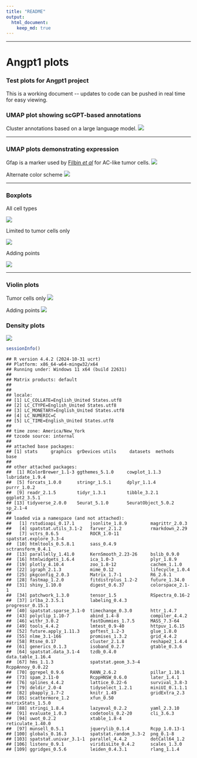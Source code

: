 ```yaml
---
title: "README"
output: 
  html_document:
    keep_md: true
---
```


***
# Angpt1 plots
### Test plots for Angpt1 project
This is a working document -- updates to code can be pushed in real time for easy viewing.








### UMAP plot showing scGPT-based annotations


Cluster annotations based on a large language model.
![](README_files/figure-html/umap_labeled-1.png)<!-- -->

***
### UMAP plots demonstrating expression
Gfap is a marker used by [Filbin *et al*](https://doi.org/10.1038/s41588-022-01236-3) for AC-like tumor cells.
![](README_files/figure-html/umap_plots-1.png)<!-- -->

Alternate color scheme
![](README_files/figure-html/umap_plots_alt-1.png)<!-- -->

***
### Boxplots
All cell types

![](README_files/figure-html/boxplot-1.png)<!-- -->


Limited to tumor cells only

![](README_files/figure-html/boxplot_limited-1.png)<!-- -->


Adding points

![](README_files/figure-html/boxplot_limited_dots-1.png)<!-- -->

***
### Violin plots
Tumor cells only
![](README_files/figure-html/violin-1.png)<!-- -->

Adding points
![](README_files/figure-html/violin_points-1.png)<!-- -->




### Density plots
![](README_files/figure-html/density-1.png)<!-- -->


``` r
sessionInfo()
```

```
## R version 4.4.2 (2024-10-31 ucrt)
## Platform: x86_64-w64-mingw32/x64
## Running under: Windows 11 x64 (build 22631)
## 
## Matrix products: default
## 
## 
## locale:
## [1] LC_COLLATE=English_United States.utf8 
## [2] LC_CTYPE=English_United States.utf8   
## [3] LC_MONETARY=English_United States.utf8
## [4] LC_NUMERIC=C                          
## [5] LC_TIME=English_United States.utf8    
## 
## time zone: America/New_York
## tzcode source: internal
## 
## attached base packages:
## [1] stats     graphics  grDevices utils     datasets  methods   base     
## 
## other attached packages:
##  [1] RColorBrewer_1.1-3 ggthemes_5.1.0     cowplot_1.1.3      lubridate_1.9.4   
##  [5] forcats_1.0.0      stringr_1.5.1      dplyr_1.1.4        purrr_1.0.2       
##  [9] readr_2.1.5        tidyr_1.3.1        tibble_3.2.1       ggplot2_3.5.1     
## [13] tidyverse_2.0.0    Seurat_5.1.0       SeuratObject_5.0.2 sp_2.1-4          
## 
## loaded via a namespace (and not attached):
##   [1] rstudioapi_0.17.1      jsonlite_1.8.9         magrittr_2.0.3        
##   [4] spatstat.utils_3.1-2   farver_2.1.2           rmarkdown_2.29        
##   [7] vctrs_0.6.5            ROCR_1.0-11            spatstat.explore_3.3-4
##  [10] htmltools_0.5.8.1      sass_0.4.9             sctransform_0.4.1     
##  [13] parallelly_1.41.0      KernSmooth_2.23-26     bslib_0.9.0           
##  [16] htmlwidgets_1.6.4      ica_1.0-3              plyr_1.8.9            
##  [19] plotly_4.10.4          zoo_1.8-12             cachem_1.1.0          
##  [22] igraph_2.1.3           mime_0.12              lifecycle_1.0.4       
##  [25] pkgconfig_2.0.3        Matrix_1.7-1           R6_2.6.1              
##  [28] fastmap_1.2.0          fitdistrplus_1.2-2     future_1.34.0         
##  [31] shiny_1.10.0           digest_0.6.37          colorspace_2.1-1      
##  [34] patchwork_1.3.0        tensor_1.5             RSpectra_0.16-2       
##  [37] irlba_2.3.5.1          labeling_0.4.3         progressr_0.15.1      
##  [40] spatstat.sparse_3.1-0  timechange_0.3.0       httr_1.4.7            
##  [43] polyclip_1.10-7        abind_1.4-8            compiler_4.4.2        
##  [46] withr_3.0.2            fastDummies_1.7.5      MASS_7.3-64           
##  [49] tools_4.4.2            lmtest_0.9-40          httpuv_1.6.15         
##  [52] future.apply_1.11.3    goftest_1.2-3          glue_1.8.0            
##  [55] nlme_3.1-166           promises_1.3.2         grid_4.4.2            
##  [58] Rtsne_0.17             cluster_2.1.8          reshape2_1.4.4        
##  [61] generics_0.1.3         isoband_0.2.7          gtable_0.3.6          
##  [64] spatstat.data_3.1-4    tzdb_0.4.0             data.table_1.16.4     
##  [67] hms_1.1.3              spatstat.geom_3.3-4    RcppAnnoy_0.0.22      
##  [70] ggrepel_0.9.6          RANN_2.6.2             pillar_1.10.1         
##  [73] spam_2.11-0            RcppHNSW_0.6.0         later_1.4.1           
##  [76] splines_4.4.2          lattice_0.22-6         survival_3.8-3        
##  [79] deldir_2.0-4           tidyselect_1.2.1       miniUI_0.1.1.1        
##  [82] pbapply_1.7-2          knitr_1.49             gridExtra_2.3         
##  [85] scattermore_1.2        xfun_0.50              matrixStats_1.5.0     
##  [88] stringi_1.8.4          lazyeval_0.2.2         yaml_2.3.10           
##  [91] evaluate_1.0.3         codetools_0.2-20       cli_3.6.3             
##  [94] uwot_0.2.2             xtable_1.8-4           reticulate_1.40.0     
##  [97] munsell_0.5.1          jquerylib_0.1.4        Rcpp_1.0.13-1         
## [100] globals_0.16.3         spatstat.random_3.3-2  png_0.1-8             
## [103] spatstat.univar_3.1-1  parallel_4.4.2         dotCall64_1.2         
## [106] listenv_0.9.1          viridisLite_0.4.2      scales_1.3.0          
## [109] ggridges_0.5.6         leiden_0.4.3.1         rlang_1.1.4
```
